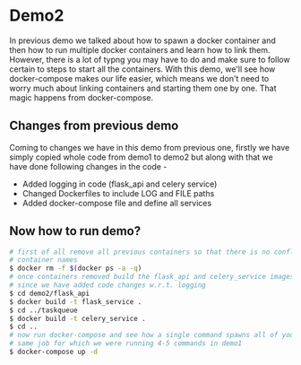 # Demo2

In previous demo we talked about how to spawn a docker container and then how to run multiple docker containers and learn how to link them. However, there is a lot of typng you may have to do and make sure to follow certain to steps to start all the containers. With this demo, we'll see how docker-compose makes our life easier, which means we don't need to worry much about linking containers and starting them one by one. That magic happens from docker-compose.

## Changes from previous demo

Coming to changes we have in this demo from previous one, firstly we have simply copied whole code from demo1 to demo2 but along with that we have done following changes in the code -

- Added logging in code (flask_api and celery service)
- Changed Dockerfiles to include LOG and FILE paths
- Added docker-compose file and define all services

## Now how to run demo?

```sh
# first of all remove all previous containers so that there is no conflict w.r.t using same
# container names
$ docker rm -f $(docker ps -a -q)
# once containers removed build the flask_api and celery_service images again
# since we have added code changes w.r.t. logging
$ cd demo2/flask_api
$ docker build -t flask_service .
$ cd ../taskqueue
$ docker build -t celery_service .
$ cd ..
# now run docker-compose and see how a single command spawns all of your containers and does the 
# same job for which we were running 4-5 commands in demo1
$ docker-compose up -d
```
